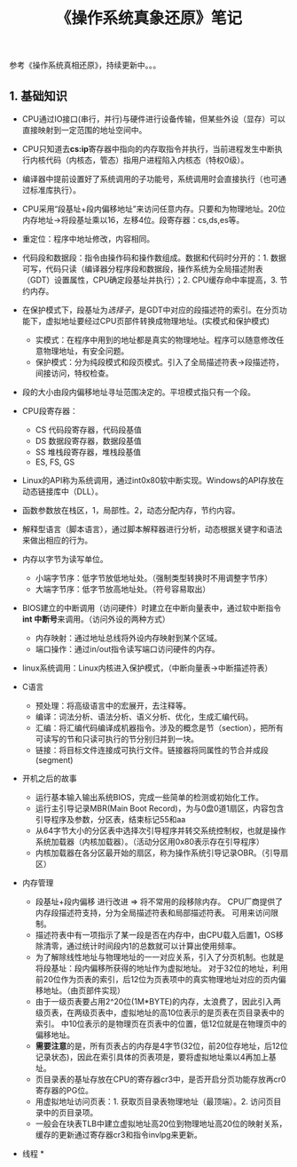 ﻿---
title: 《操作系统真象还原》笔记
tags: 笔记
---

参考《操作系统真相还原》，持续更新中。。。

<!--more -->

## 1. 基础知识
* CPU通过IO接口(串行，并行)与硬件进行设备传输，但某些外设（显存）可以直接映射到一定范围的地址空间中。
* CPU只知道去**cs:ip**寄存器中指向的内存取指令并执行，当前进程发生中断执行内核代码（内核态，管态）指用户进程陷入内核态（特权0级）。
* 编译器中提前设置好了系统调用的子功能号，系统调用时会直接执行（也可通过标准库执行）。
* CPU采用“段基址+段内偏移地址”来访问任意内存。只要和为物理地址。20位内存地址->将段基址乘以16，左移4位。段寄存器：cs,ds,es等。
* 重定位：程序中地址修改，内容相同。
* 代码段和数据段：指令由操作码和操作数组成。数据和代码时分开的：1. 数据可写，代码只读（编译器分程序段和数据段，操作系统为全局描述附表（GDT）设置属性，CPU确定段基址并执行）；2. CPU缓存命中率提高，3. 节约内存。
* 在保护模式下，段基址为*选择子*，是GDT中对应的段描述符的索引。在分页功能下，虚拟地址要经过CPU页部件转换成物理地址。(实模式和保护模式)
    * 实模式：在程序中用到的地址都是真实的物理地址。程序可以随意修改任意物理地址，有安全问题。
    * 保护模式：分为纯段模式和段页模式。引入了全局描述符表->段描述符，间接访问，特权检查。
* 段的大小由段内偏移地址寻址范围决定的。平坦模式指只有一个段。
* CPU段寄存器：
    * CS 代码段寄存器，代码段基值
    * DS 数据段寄存器，数据段基值
    * SS 堆栈段寄存器，堆栈段基值
    * ES, FS, GS
* Linux的API称为系统调用，通过int0x80软中断实现。Windows的API存放在动态链接库中（DLL）。
* 函数参数放在栈区，1，局部性。2，动态分配内存，节约内容。
* 解释型语言（脚本语言），通过脚本解释器进行分析，动态根据关键字和语法来做出相应的行为。
* 内存以字节为读写单位。
    * 小端字节序：低字节放低地址处。（强制类型转换时不用调整字节序）
    * 大端字节序：低字节放高地址处。（符号容易取出）
* BIOS建立的中断调用（访问硬件）时建立在中断向量表中，通过软中断指令**int 中断号**来调用。（访问外设的两种方式）
    * 内存映射：通过地址总线将外设内存映射到某个区域。
    * 端口操作：通过in/out指令读写端口访问硬件的内存。
* linux系统调用：Linux内核进入保护模式，（中断向量表->中断描述符表）
* C语言
    * 预处理：将高级语言中的宏展开，去注释等。
    * 编译：词法分析、语法分析、语义分析、优化，生成汇编代码。
    * 汇编：将汇编代码编译成机器指令。涉及的概念是节（section），把所有可读写的节和只读可执行的节分别归并到一块。
    * 链接：将目标文件连接成可执行文件。链接器将同属性的节合并成段(segment)
* 开机之后的故事
    * 运行基本输入输出系统BIOS，完成一些简单的检测或初始化工作。
    * 运行主引导记录MBR(Main Boot Record)，为与0盘0道1扇区，内容包含引导程序及参数，分区表，结束标记55和aa
    * 从64字节大小的分区表中选择次引导程序并转交系统控制权，也就是操作系统加载器（内核加载器）。（活动分区用0x80表示存在引导程序）
    * 内核加载器在各分区最开始的扇区，称为操作系统引导记录OBR。（引导扇区）
	
* 内存管理
	* 段基址+段内偏移 进行改进 => 将不常用的段移除内存。 CPU厂商提供了内存段描述符支持，分为全局描述符表和局部描述符表。
	可用来访问限制。
	* 描述符表中有一项指示了某一段是否在内存中，由CPU载入后置1，OS移除清零，通过统计时间段内1的总数就可以计算出使用频率。
	* 为了解除线性地址与物理地址的一一对应关系，引入了分页机制。也就是将段基址：段内偏移所获得的地址作为虚拟地址。
	对于32位的地址，利用前20位作为页表的索引，后12位为页表项中的真实物理地址对应的页内偏移地址。（由页部件实现）
	* 由于一级页表要占用2^20位(1M*BYTE)的内存，太浪费了，因此引入两级页表，在两级页表中，虚拟地址的高10位表示的是页表在页目录表中的索引。
	中10位表示的是物理页在页表中的位置，低12位就是在物理页中的偏移地址。
	* **需要注意**的是，所有页表占的内存是4字节(32位，前20位存地址，后12位记录状态)，因此在索引具体的页表项是，要将虚拟地址乘以4再加上基址。
	* 页目录表的基址存放在CPU的寄存器cr3中，是否开启分页功能存放再cr0寄存器的PG位。
	* 用虚拟地址访问页表：1. 获取页目录表物理地址（最顶端）。2. 访问页目录中的页目录项。
	* 一般会在块表TLB中建立虚拟地址高20位到物理地址高20位的映射关系，缓存的更新通过寄存器cr3和指令invlpg来更新。

* 线程
	* 